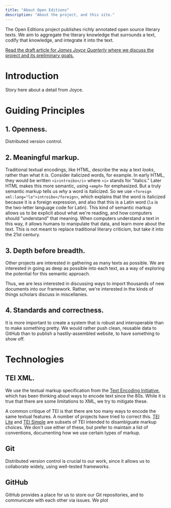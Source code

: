 ```yaml
---
title: "About Open Editions"
description: "About the project, and this site."
---
```


The Open Editions project publishes richly annotated open source literary texts. We aim to aggregate the literary knowledge that surrounds a text, codify that knowledge, and integrate it into the text.

[Read the draft article for _James Joyce Quarterly_ where we discuss the project and its preliminary goals.](https://github.com/open-editions/article-jjq/blob/master/open-editions-online.pdf) 

# Introduction

Story here about a detail from Joyce. 

# Guiding Principles

## 1. Openness. 

Distributed version control. 

## 2. Meaningful markup. 

Traditional textual encodings, like HTML, describe the way a text _looks_, rather than what it _is_. Consider italicized words, for example. In early HTML, they would be written `<i>introibo</i>` where `<i>` stands for "italics." Later HTML makes this more semantic, using `<emph>` for emphasized. But a truly semantic markup tells us _why_ a word is italicized. So we use `<foreign xml:lang="la">introibo</foreign>`, which explains that the word is italicized because it is a foreign expression, and also that this is a Latin word (`la` is the two-letter language code for Latin). This kind of semantic markup allows us to be explicit about what we're reading, and how computers should "understand" that meaning. When computers understand a text in this way, it allows humans to manipulate that data, and learn more about the text. This is not meant to replace traditional literary criticism, but take it into the 21st century. 

## 3. Depth before breadth. 

Other projects are interested in gathering as many texts as possible. We are interested in going as deep as possible into each text, as a way of exploring the potential for this semantic approach. 

Thus, we are less interested in discussing ways to import thousands of new documents into our framework. Rather, we're interested in the kinds of things scholars discuss in miscellanies. 


## 4. Standards and correctness. 

It is more important to create a system that is robust and interoperable than to make something pretty. We would rather push clean, reusable data to GitHub than to publish a hastily-assembled website, to have something to show off.

# Technologies

## TEI XML. 

We use the textual markup specification from the [Text Encoding Initiative](https://en.wikipedia.org/wiki/Text_Encoding_Initiative), which has been thinking about ways to encode text since the 80s. While it is true that there are some limitations to XML, we try to mitigate these. 

A common critique of TEI is that there are too many ways to encode the same textual features. A number of projects have tried to correct this. [TEI Lite](https://tei-c.org/guidelines/customization/lite/) and [TEI Simple](https://github.com/TEIC/TEI-Simple) are subsets of TEI intended to disambiguate markup choices. We don't use either of these, but prefer to maintain a list of conventions, documenting how we use certain types of markup.

## Git

Distributed version control is crucial to our work, since it allows us to collaborate widely, using well-tested frameworks. 

## GitHub

GitHub provides a place for us to store our Git repositories, and to communicate with each other via issues. We plot 



